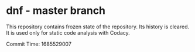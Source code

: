 # dnf - master branch

This repository contains frozen state of the repository.
Its history is cleared. It is used only for static code
analysis with Codacy.

Commit Time: 1685529007